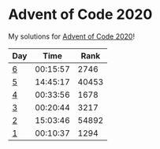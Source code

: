 # Advent of Code 2020
My solutions for [Advent of Code 2020](https://adventofcode.com/2020/)!

| Day          | Time     | Rank  |
| ------------ | -------- | ----- |
| [6](day_6)   | 00:15:57 | 2746  |
| [5](day_5)   | 14:45:17 | 40453 |
| [4](day_4)   | 00:33:56 | 1678  |
| [3](day_3)   | 00:20:44 | 3217  |
| [2](day_2)   | 15:03:46 | 54892 |
| [1](day_1)   | 00:10:37 | 1294  |
